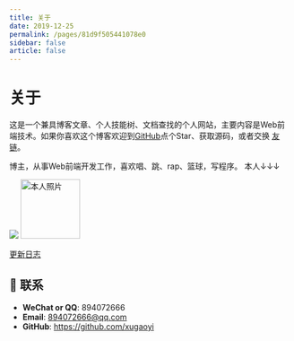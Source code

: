 ```yaml
---
title: 关于
date: 2019-12-25
permalink: /pages/81d9f505441078e0
sidebar: false
article: false
---
```

# 关于

这是一个兼具博客文章、个人技能树、文档查找的个人网站，主要内容是Web前端技术。如果你喜欢这个博客欢迎到[GitHub](https://github.com/xugaoyi/blog)点个Star、获取源码，或者交换 [友链](/pages/844eea1b2387fb96/)。


博主，从事Web前端开发工作，喜欢唱、跳、rap、篮球，写程序。 本人↓↓↓



<img src="https://cdn.jsdelivr.net/gh/xugaoyi/image_store/blog/20200217210849.gif">
<img src='https://cdn.jsdelivr.net/gh/xugaoyi/image_store/blog/20200103123203.jpg' alt='本人照片' style="width:106px;">

[更新日志](https://github.com/xugaoyi/blog/commits/master)

## :email: 联系

- **WeChat or QQ**: <a :href="qqUrl" class='qq'>894072666</a>
- **Email**:  <a href="mailto:894072666@qq.com">894072666@qq.com</a>
- **GitHub**: <https://github.com/xugaoyi>

<script>
  export default {
    data(){
      return {
        qqUrl: 'tencent://message/?uin=894072666&Site=&Menu=yes' 
      }
    },
    mounted(){
      const flag =  navigator.userAgent.match(/(phone|pad|pod|iPhone|iPod|ios|iPad|Android|Mobile|BlackBerry|IEMobile|MQQBrowser|JUC|Fennec|wOSBrowser|BrowserNG|WebOS|Symbian|Windows Phone)/i);
      if(flag){
        this.qqUrl = 'mqqwpa://im/chat?chat_type=wpa&uin=894072666&version=1&src_type=web&web_src=oicqzone.com'
      }
    }
  }
</script>